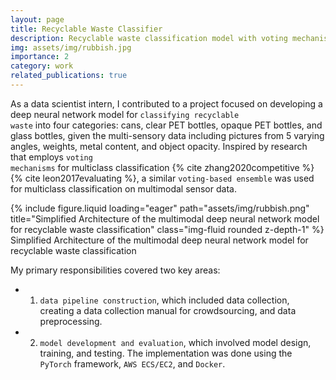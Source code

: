 ```yaml
---
layout: page
title: Recyclable Waste Classifier
description: Recyclable waste classification model with voting mechanisms, trained on multimodal sensor data
img: assets/img/rubbish.jpg
importance: 2
category: work
related_publications: true
---
```


As a data scientist intern, I contributed to a project focused on developing a deep neural network model for <code>classifying recyclable waste</code> into four categories: cans, clear PET bottles, opaque PET bottles, and glass bottles, given the multi-sensory data including pictures from 5 varying angles, weights, metal content, and object opacity. Inspired by research that employs <code>voting mechanisms</code> for multiclass classification {% cite zhang2020competitive %} {% cite leon2017evaluating %}, a similar <code>voting-based ensemble</code> was used for multiclass classification on multimodal sensor data.

<div class="row">
    <div class="col-sm mt-3 mt-md-0">
        {% include figure.liquid loading="eager" path="assets/img/rubbish.png" title="Simplified Architecture of the multimodal deep neural network model for recyclable waste classification" class="img-fluid rounded z-depth-1" %}
    </div>
</div>
<div class="caption">
    Simplified Architecture of the multimodal deep neural network model for recyclable waste classification
</div>

My primary responsibilities covered two key areas:
- 1) <code>data pipeline construction</code>, which included data collection, creating a data collection manual for crowdsourcing, and data preprocessing. 

- 2) <code>model development and evaluation</code>, which involved model design, training, and testing. The implementation was done using the <code>PyTorch</code> framework, <code>AWS ECS/EC2</code>, and <code>Docker</code>.